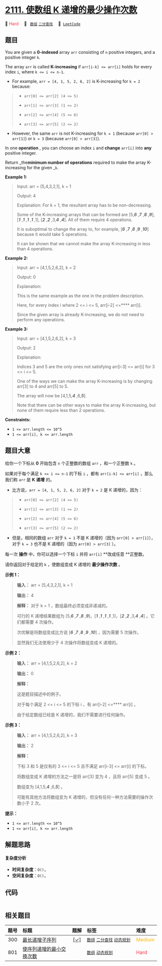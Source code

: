 # [2111. 使数组 K 递增的最少操作次数](https://leetcode.com/problems/minimum-operations-to-make-the-array-k-increasing)

🔴 <font color=#ff334b>Hard</font>&emsp; 🔖&ensp; [`数组`](/outline/tag/array.md) [`二分查找`](/outline/tag/binary-search.md)&emsp; 🔗&ensp;[`LeetCode`](https://leetcode.com/problems/minimum-operations-to-make-the-array-k-increasing)

## 题目

You are given a **0-indexed** array `arr` consisting of `n` positive integers,
and a positive integer `k`.

The array `arr` is called **K-increasing** if `arr[i-k] <= arr[i]` holds for
every index `i`, where `k <= i <= n-1`.

  * For example, `arr = [4, 1, 5, 2, 6, 2]` is K-increasing for `k = 2` because: 
> 
> * `arr[0] <= arr[2] (4 <= 5)`
> 
> * `arr[1] <= arr[3] (1 <= 2)`
> 
> * `arr[2] <= arr[4] (5 <= 6)`
> 
> * `arr[3] <= arr[5] (2 <= 2)`
  * However, the same `arr` is not K-increasing for `k = 1` (because `arr[0] > arr[1]`) or `k = 3` (because `arr[0] > arr[3]`).

In one **operation** , you can choose an index `i` and **change** `arr[i]`
into **any** positive integer.

Return _the**minimum number of operations** required to make the array
K-increasing for the given _`k`.



**Example 1:**

> Input: arr = [5,4,3,2,1], k = 1
> 
> Output: 4
> 
> Explanation: For k = 1, the resultant array has to be non-decreasing.
> 
> Some of the K-increasing arrays that can be formed are [5,_**6**_ ,_**7**_ ,_**8**_ ,_**9**_], [_**1**_ ,_**1**_ ,_**1**_ ,_**1**_ ,1], [_**2**_ ,_**2**_ ,3,_**4**_ ,_**4**_]. All of them require 4 operations.
> 
> It is suboptimal to change the array to, for example, [_**6**_ ,_**7**_ ,_**8**_ ,_**9**_ ,_**10**_] because it would take 5 operations.
> 
> It can be shown that we cannot make the array K-increasing in less than 4 operations.

**Example 2:**

> Input: arr = [4,1,5,2,6,2], k = 2
> 
> Output: 0
> 
> Explanation:
> 
> This is the same example as the one in the problem description.
> 
> Here, for every index i where 2 <= i <= 5, arr[i-2] <=**** arr[i].
> 
> Since the given array is already K-increasing, we do not need to perform any operations.

**Example 3:**

> Input: arr = [4,1,5,2,6,2], k = 3
> 
> Output: 2
> 
> Explanation:
> 
> Indices 3 and 5 are the only ones not satisfying arr[i-3] <= arr[i] for 3 <= i <= 5.
> 
> One of the ways we can make the array K-increasing is by changing arr[3] to 4 and arr[5] to 5.
> 
> The array will now be [4,1,5,_**4**_ ,6,_**5**_].
> 
> Note that there can be other ways to make the array K-increasing, but none of them require less than 2 operations.

**Constraints:**

  * `1 <= arr.length <= 10^5`
  * `1 <= arr[i], k <= arr.length`


## 题目大意

给你一个下标从 **0**  开始包含 `n` 个正整数的数组 `arr` ，和一个正整数 `k` 。

如果对于每个满足 `k <= i <= n-1` 的下标 `i` ，都有 `arr[i-k] <= arr[i]` ，那么我们称 `arr` 是 **K**
**递增** 的。

  * 比方说，`arr = [4, 1, 5, 2, 6, 2]` 对于 `k = 2` 是 K 递增的，因为： 
> 
> * `arr[0] <= arr[2] (4 <= 5)`
> 
> * `arr[1] <= arr[3] (1 <= 2)`
> 
> * `arr[2] <= arr[4] (5 <= 6)`
> 
> * `arr[3] <= arr[5] (2 <= 2)`
  * 但是，相同的数组 `arr` 对于 `k = 1` 不是 K 递增的（因为 `arr[0] > arr[1]`），对于 `k = 3` 也不是 K 递增的（因为 `arr[0] > arr[3]` ）。

每一次 **操作**  中，你可以选择一个下标 `i` 并将 `arr[i]` **改成任意  **正整数。

请你返回对于给定的 `k` ，使数组变成 K 递增的 **最少操作次数**  。



**示例 1：**

> 
> 
> 
> 
> 
> **输入：** arr = [5,4,3,2,1], k = 1
> 
> **输出：** 4
> 
> **解释：** 对于 k = 1 ，数组最终必须变成非递减的。
> 
> 可行的 K 递增结果数组为 [5,_**6**_ ,_**7**_ ,_**8**_ ,_**9**_]，[_**1**_ ,_**1**_ ,_**1**_ ,_**1**_ ,1]，[_**2**_ ,_**2**_ ,3,_**4**_ ,_**4**_] 。它们都需要 4 次操作。
> 
> 次优解是将数组变成比方说 [_**6**_ ,_**7**_ ,_**8**_ ,_**9**_ ,_**10**_] ，因为需要 5 次操作。
> 
> 显然我们无法使用少于 4 次操作将数组变成 K 递增的。
> 
> 

**示例 2：**

> 
> 
> 
> 
> 
> **输入：** arr = [4,1,5,2,6,2], k = 2
> 
> **输出：** 0
> 
> **解释：**
> 
> 这是题目描述中的例子。
> 
> 对于每个满足 2 <= i <= 5 的下标 i ，有 arr[i-2] <=**** arr[i] 。
> 
> 由于给定数组已经是 K 递增的，我们不需要进行任何操作。

**示例 3：**

> 
> 
> 
> 
> 
> **输入：** arr = [4,1,5,2,6,2], k = 3
> 
> **输出：** 2
> 
> **解释：**
> 
> 下标 3 和 5 是仅有的 3 <= i <= 5 且不满足 arr[i-3] <= arr[i] 的下标。
> 
> 将数组变成 K 递增的方法之一是将 arr[3] 变为 4 ，且将 arr[5] 变成 5 。
> 
> 数组变为 [4,1,5,_**4**_ ,6,_**5**_] 。
> 
> 可能有其他方法将数组变为 K 递增的，但没有任何一种方法需要的操作次数小于 2 次。
> 
> 



**提示：**

  * `1 <= arr.length <= 10^5`
  * `1 <= arr[i], k <= arr.length`


## 解题思路

#### 复杂度分析

- **时间复杂度**：`O()`，
- **空间复杂度**：`O()`，

## 代码

```javascript

```

## 相关题目

<!-- prettier-ignore -->
| 题号 | 标题 | 题解 | 标签 | 难度 |
| :------: | :------ | :------: | :------ | :------ |
| 300 | [最长递增子序列](https://leetcode.com/problems/longest-increasing-subsequence) | [[✓]](/problem/0300) |  [`数组`](/outline/tag/array.md) [`二分查找`](/outline/tag/binary-search.md) [`动态规划`](/outline/tag/dynamic-programming.md) | <font color=#ffb800>Medium</font> |
| 801 | [使序列递增的最小交换次数](https://leetcode.com/problems/minimum-swaps-to-make-sequences-increasing) |  |  [`数组`](/outline/tag/array.md) [`动态规划`](/outline/tag/dynamic-programming.md) | <font color=#ff334b>Hard</font> |

<style>
.blue {
    background-color: #096dd9;
    padding: 0.25rem 0.5rem;
    margin: 0;
    font-size: 0.85em;
    border-radius: 3px;
    color: white;
    font-weight: 500;
}
table th:first-of-type { width: 10%; }
table th:nth-of-type(2) { width: 35%; }
table th:nth-of-type(3) { width: 10%; }
table th:nth-of-type(4) { width: 35%; }
table th:nth-of-type(5) { width: 10%; }
</style>
